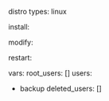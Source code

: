 distro types: linux

install:

modify: 

restart:

vars:
root_users: []
users:
  - backup
deleted_users: []
